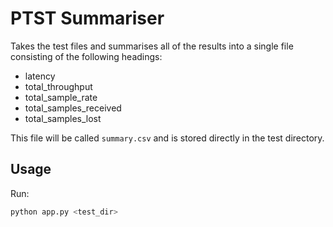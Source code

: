 # PTST Summariser

Takes the test files and summarises all of the results into a single file consisting of the following headings:

- latency
- total_throughput
- total_sample_rate
- total_samples_received
- total_samples_lost

This file will be called `summary.csv` and is stored directly in the test directory.

## Usage
Run:
```bash
python app.py <test_dir>
```